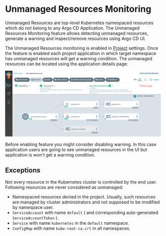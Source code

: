 # Unmanaged Resources Monitoring

Unmanaged Resources are top-level Kubernetes namespaced resources which do not belong to any Argo CD Application. The Unmanaged Resources Monitoring feature allows detecting
unmanaged resources, generate a warning and inspect/remove resources using Argo CD UI.

The Unmanaged Resources monitoring is enabled in [Project](projects.md) settings. Once the feature is enabled each project application in which target namespace has unmanaged resources
will get a warning condition. The unmanaged resources can be located using the application details page:

![unmanaged resources](../assets/unmanaged-resources.png)

Before enabling feature you might consider disabling warning. In this case application users are going to see unmanaged resources in the UI but application is won't get a warning condition.

## Exceptions

Not every resource in the Kubernetes cluster is controlled by the end user. Following resources are never considered as unmanaged:

* Namespaced resources denied in the project. Usually, such resources are managed by cluster administrators and not supposed to be modified by namespace user.
* `ServiceAccount` with name `default` ( and corresponding auto-generated `ServiceAccountToken` ).
* `Service` with name `kubernetes` in the `default` namespace.
* `ConfigMap` with name `kube-root-ca.crt` in all namespaces.
